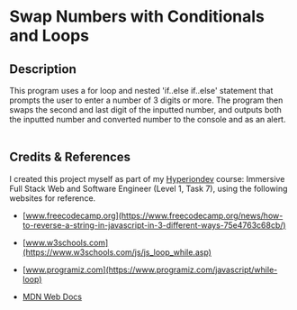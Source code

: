 # **Swap Numbers with Conditionals and Loops**

## **Description**
This program uses a for loop and nested 'if..else if..else' statement that prompts the user to enter a number of 3 digits or more. The program then swaps the second and last digit of the inputted number, and outputs both the inputted number and converted number to the console and as an alert.
<br>
<br>

## **Credits & References** 
I created this project myself as part of my [Hyperiondev](https://www.hyperiondev.com/) course: Immersive Full Stack Web and Software Engineer (Level 1, Task 7), using the following websites for reference.

* [www.freecodecamp.org](https://www.freecodecamp.org/news/how-to-reverse-a-string-in-javascript-in-3-different-ways-75e4763c68cb/)

* [www.w3schools.com](https://www.w3schools.com/js/js_loop_while.asp)

* [www.programiz.com](https://www.programiz.com/javascript/while-loop)

* [MDN Web Docs](https://developer.mozilla.org/en-US/docs/Web/JavaScript/Reference/Global_Objects/Array/concat)

